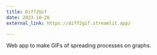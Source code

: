 ```yaml
---
title: Diff2Gif
date: 2023-10-26
external_link: https://diff2gif.streamlit.app/

---
```


Web app to make GIFs of spreading processes on graphs.

<!--more-->
